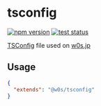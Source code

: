 # tsconfig

[![npm version](https://badge.fury.io/js/%40w0s%2Ftsconfig.svg)](https://www.npmjs.com/package/@w0s/tsconfig)
[![test status](https://github.com/SaekiTominaga/w0s/actions/workflows/ts-test.yml/badge.svg)](https://github.com/SaekiTominaga/w0s/actions/workflows/ts-test.yml)

[TSConfig](https://www.typescriptlang.org/tsconfig) file used on [w0s.jp](https://w0s.jp/)

## Usage

```json
{
  "extends": "@w0s/tsconfig"
}
```
